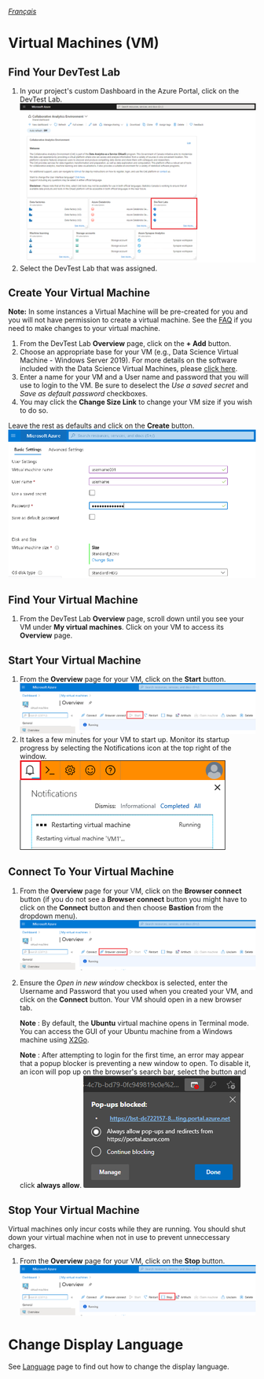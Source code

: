 _[Français](../../fr/MachinesVirtuelle)_
# Virtual Machines (VM)

## Find Your DevTest Lab
1. In your project's custom Dashboard in the Azure Portal, click on the DevTest Lab.    
![Access DevTest Lab](images/newAccessDTL.png)  
2. Select the DevTest Lab that was assigned.
 
## Create Your Virtual Machine
**Note:** In some instances a Virtual Machine will be pre-created for you and you will not have permission to create a virtual machine. See the [FAQ](FAQ.md) if you need to make changes to your virtual machine.  

1. From the DevTest Lab **Overview** page, click on the **+ Add** button.  
2. Choose an appropriate base for your VM (e.g., Data Science Virtual Machine - Windows Server 2019). For more details on the software included with the Data Science Virtual Machines, please [click here]( https://docs.microsoft.com/en-us/azure/machine-learning/data-science-virtual-machine/tools-included ).  
3. Enter a name for your VM and a User name and password that you will use to login to the VM. Be sure to deselect the *Use a saved secret* and *Save as default password* checkboxes.
4. You may click the **Change Size Link** to change your VM size if you wish to do so.

Leave the rest as defaults and click on the **Create** button.    
![Enter New VM Details](images/EnterNewVMDetails.png)  


## Find Your Virtual Machine
1. From the DevTest Lab **Overview** page, scroll down until you see your VM under **My virtual machines**. Click on your VM to access its **Overview** page.  

## Start Your Virtual Machine
1. From the **Overview** page for your VM, click on the **Start** button.  
![VM Start Button](images/VMStartButton.png)  
2. It takes a few minutes for your VM to start up. Monitor its startup progress by selecting the Notifications icon at the top right of the window.   
![VM Start Notification](images/VMRestartNotification.png)  

## Connect To Your Virtual Machine
1. From the **Overview** page for your VM, click on the **Browser connect** button (if you do not see a **Browser connect** button you might have to click on the **Connect** button and then choose **Bastion** from the dropdown menu).  
![VM Browser Connect Button](images/VMBrowserConnect.png)    
2. Ensure the *Open in new window* checkbox is selected, enter the Username and Password that you used when you created your VM, and click on the **Connect** button. Your VM should open in a new browser tab.

    **Note** : By default, the **Ubuntu** virtual machine opens in Terminal mode. You can access the GUI of your Ubuntu machine from a Windows machine using [X2Go](https://docs.microsoft.com/en-us/azure/machine-learning/data-science-virtual-machine/dsvm-ubuntu-intro#x2go).

    **Note** : After attempting to login for the first time, an error may appear that a popup blocker is preventing a new window to open. To disable it, an icon will pop up on the browser's search bar, select the button and click **always allow**. 
    ![VM Allow PopUp](images/VMPopUp.png)

   
## Stop Your Virtual Machine
Virtual machines only incur costs while they are running. You should shut down your virtual machine when not in use to prevent unneccessary charges.
1. From the **Overview** page for your VM, click on the **Stop** button.  
![VM Start Button](images/VMStopButton.png)  

# Change Display Language

See [Language](Language.md) page to find out how to change the display language.

